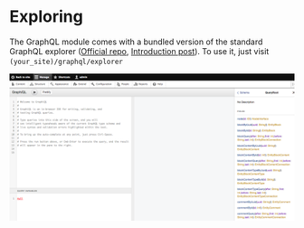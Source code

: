 # Exploring

The GraphQL module comes with a bundled version of the standard GraphQL explorer
([Official repo], [Introduction post]). To use it, just visit `(your_site)/graphql/explorer`

![Sample screen capture from graphiql](graphiql.png)

[Official repo]: https://github.com/graphql/graphiql
[Introduction post]: https://medium.com/the-graphqlhub/graphiql-graphql-s-killer-app-9896242b2125#.bzg213epl
